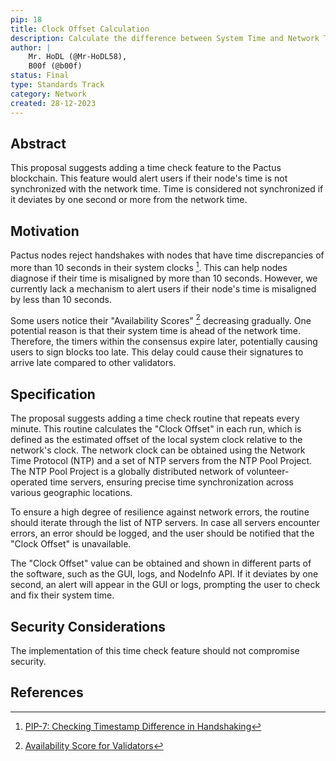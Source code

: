 ```yaml
---
pip: 18
title: Clock Offset Calculation
description: Calculate the difference between System Time and Network Time
author: |
    Mr. HoDL (@Mr-HoDL58),
    B00f (@b00f)
status: Final
type: Standards Track
category: Network
created: 28-12-2023
---
```


## Abstract

This proposal suggests adding a time check feature to the Pactus blockchain.
This feature would alert users if their node's time is not synchronized with the network time.
Time is considered not synchronized if it deviates by one second or more from the network time.

## Motivation

Pactus nodes reject handshakes with nodes that have time discrepancies of
more than 10 seconds in their system clocks [^1].
This can help nodes diagnose if their time is misaligned by more than 10 seconds.
However, we currently lack a mechanism to alert users if
their node's time is misaligned by less than 10 seconds.

Some users notice their "Availability Scores" [^2] decreasing gradually.
One potential reason is that their system time is ahead of the network time.
Therefore, the timers within the consensus expire later, potentially causing users to sign blocks too late.
This delay could cause their signatures to arrive late compared to other validators.

## Specification

The proposal suggests adding a time check routine that repeats every minute.
This routine calculates the "Clock Offset" in each run,
which is defined as the estimated offset of the local system clock relative to the network's clock.
The network clock can be obtained using the Network Time Protocol (NTP) and a set of NTP servers from the NTP Pool Project.
The NTP Pool Project is a globally distributed network of volunteer-operated time servers,
ensuring precise time synchronization across various geographic locations.

To ensure a high degree of resilience against network errors,
the routine should iterate through the list of NTP servers.
In case all servers encounter errors, an error should be logged,
and the user should be notified that the "Clock Offset" is unavailable.

The "Clock Offset" value can be obtained and shown in different parts of the software,
such as the GUI, logs, and NodeInfo API.
If it deviates by one second, an alert will appear in the GUI or logs,
prompting the user to check and fix their system time.

## Security Considerations

The implementation of this time check feature should not compromise security.

## References

[^1]: [PIP-7: Checking Timestamp Difference in Handshaking](https://pips.pactus.org/PIPs/pip-7)
[^2]: [Availability Score for Validators](https://pips.pactus.org/PIPs/pip-19)
[^3]: [Network Time Protocol (NTP)](https://en.wikipedia.org/wiki/Network_Time_Protocol)
[^4]: [NTP Pool Project](https://www.ntppool.org/)
